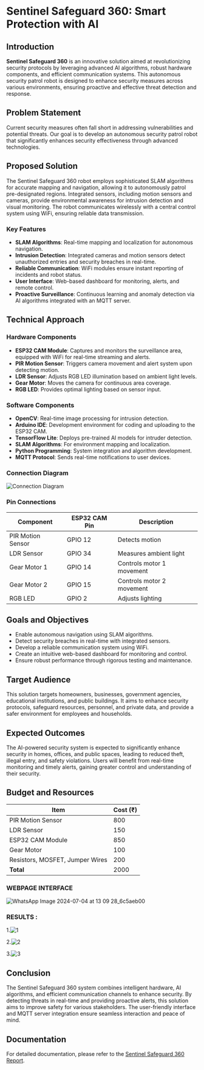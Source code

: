 # Sentinel Safeguard 360: Smart Protection with AI

## Introduction
**Sentinel Safeguard 360** is an innovative solution aimed at revolutionizing security protocols by leveraging advanced AI algorithms, robust hardware components, and efficient communication systems. This autonomous security patrol robot is designed to enhance security measures across various environments, ensuring proactive and effective threat detection and response.

## Problem Statement
Current security measures often fall short in addressing vulnerabilities and potential threats. Our goal is to develop an autonomous security patrol robot that significantly enhances security effectiveness through advanced technologies.

## Proposed Solution
The Sentinel Safeguard 360 robot employs sophisticated SLAM algorithms for accurate mapping and navigation, allowing it to autonomously patrol pre-designated regions. Integrated sensors, including motion sensors and cameras, provide environmental awareness for intrusion detection and visual monitoring. The robot communicates wirelessly with a central control system using WiFi, ensuring reliable data transmission.

### Key Features
- **SLAM Algorithms**: Real-time mapping and localization for autonomous navigation.
- **Intrusion Detection**: Integrated cameras and motion sensors detect unauthorized entries and security breaches in real-time.
- **Reliable Communication**: WiFi modules ensure instant reporting of incidents and robot status.
- **User Interface**: Web-based dashboard for monitoring, alerts, and remote control.
- **Proactive Surveillance**: Continuous learning and anomaly detection via AI algorithms integrated with an MQTT server.

## Technical Approach

### Hardware Components
- **ESP32 CAM Module**: Captures and monitors the surveillance area, equipped with WiFi for real-time streaming and alerts.
- **PIR Motion Sensor**: Triggers camera movement and alert system upon detecting motion.
- **LDR Sensor**: Adjusts RGB LED illumination based on ambient light levels.
- **Gear Motor**: Moves the camera for continuous area coverage.
- **RGB LED**: Provides optimal lighting based on sensor input.

### Software Components
- **OpenCV**: Real-time image processing for intrusion detection.
- **Arduino IDE**: Development environment for coding and uploading to the ESP32 CAM.
- **TensorFlow Lite**: Deploys pre-trained AI models for intruder detection.
- **SLAM Algorithms**: For environment mapping and localization.
- **Python Programming**: System integration and algorithm development.
- **MQTT Protocol**: Sends real-time notifications to user devices.
  
### Connection Diagram
![Connection Diagram](https://drive.google.com/uc?export=view&id=1cwItm6PWIRVNIh_fk9lSIsK9oXjjuMGn)

### Pin Connections

| Component          | ESP32 CAM Pin | Description                 |
|--------------------|---------------|-----------------------------|
| PIR Motion Sensor  | GPIO 12       | Detects motion              |
| LDR Sensor         | GPIO 34       | Measures ambient light      |
| Gear Motor 1       | GPIO 14       | Controls motor 1 movement   |
| Gear Motor 2       | GPIO 15       | Controls motor 2 movement   |
| RGB LED            | GPIO 2        | Adjusts lighting            |

## Goals and Objectives
- Enable autonomous navigation using SLAM algorithms.
- Detect security breaches in real-time with integrated sensors.
- Develop a reliable communication system using WiFi.
- Create an intuitive web-based dashboard for monitoring and control.
- Ensure robust performance through rigorous testing and maintenance.

## Target Audience
This solution targets homeowners, businesses, government agencies, educational institutions, and public buildings. It aims to enhance security protocols, safeguard resources, personnel, and private data, and provide a safer environment for employees and households.

## Expected Outcomes
The AI-powered security system is expected to significantly enhance security in homes, offices, and public spaces, leading to reduced theft, illegal entry, and safety violations. Users will benefit from real-time monitoring and timely alerts, gaining greater control and understanding of their security.

## Budget and Resources

| Item                        | Cost (₹) |
|-----------------------------|----------|
| PIR Motion Sensor           | 800      |
| LDR Sensor                  | 150      |
| ESP32 CAM Module            | 850      |
| Gear Motor                  | 100      |
| Resistors, MOSFET, Jumper Wires | 200  |
| **Total**                   | 2000     |

### WEBPAGE INTERFACE
![WhatsApp Image 2024-07-04 at 13 09 28_6c5aeb00](https://github.com/GOUTHAMBB/Sentinel-Safeguard-360/assets/110834190/12d56152-eeb1-4e38-a562-7dd12086b5ea)

### RESULTS :

1.![1](https://github.com/GOUTHAMBB/Sentinel-Safeguard-360/assets/110834190/047c6222-0c41-4805-949b-83f7289602bd)

2.![2](https://github.com/GOUTHAMBB/Sentinel-Safeguard-360/assets/110834190/aefa99a8-a6b8-4615-8577-a81739eb696b)

3.![3](https://github.com/GOUTHAMBB/Sentinel-Safeguard-360/assets/110834190/d1ecd36e-9d03-469a-a7a7-77fda855d49e)

## Conclusion
The Sentinel Safeguard 360 system combines intelligent hardware, AI algorithms, and efficient communication channels to enhance security. By detecting threats in real-time and providing proactive alerts, this solution aims to improve safety for various stakeholders. The user-friendly interface and MQTT server integration ensure seamless interaction and peace of mind.

## Documentation
For detailed documentation, please refer to the [Sentinel Safeguard 360 Report](https://drive.google.com/file/d/13sIAQ4KSWMCDfzRS-VC6yvgaMrkVyByW/view).

